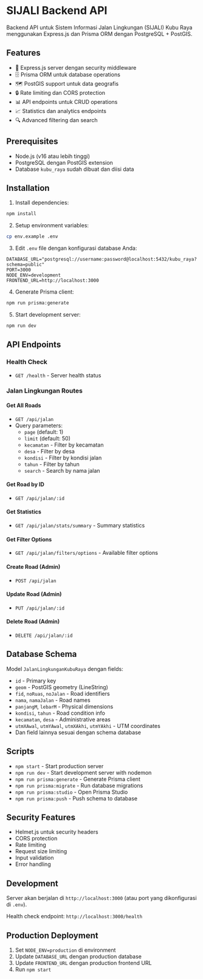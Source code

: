# SIJALI Backend API

Backend API untuk Sistem Informasi Jalan Lingkungan (SIJALI) Kubu Raya menggunakan Express.js dan Prisma ORM dengan PostgreSQL + PostGIS.

## Features

- 🚀 Express.js server dengan security middleware
- 🗄️ Prisma ORM untuk database operations
- 🗺️ PostGIS support untuk data geografis
- 🔒 Rate limiting dan CORS protection
- 📊 API endpoints untuk CRUD operations
- 📈 Statistics dan analytics endpoints
- 🔍 Advanced filtering dan search

## Prerequisites

- Node.js (v16 atau lebih tinggi)
- PostgreSQL dengan PostGIS extension
- Database `kubu_raya` sudah dibuat dan diisi data

## Installation

1. Install dependencies:

```bash
npm install
```

2. Setup environment variables:

```bash
cp env.example .env
```

3. Edit `.env` file dengan konfigurasi database Anda:

```env
DATABASE_URL="postgresql://username:password@localhost:5432/kubu_raya?schema=public"
PORT=3000
NODE_ENV=development
FRONTEND_URL=http://localhost:3000
```

4. Generate Prisma client:

```bash
npm run prisma:generate
```

5. Start development server:

```bash
npm run dev
```

## API Endpoints

### Health Check

- `GET /health` - Server health status

### Jalan Lingkungan Routes

#### Get All Roads

- `GET /api/jalan`
- Query parameters:
  - `page` (default: 1)
  - `limit` (default: 50)
  - `kecamatan` - Filter by kecamatan
  - `desa` - Filter by desa
  - `kondisi` - Filter by kondisi jalan
  - `tahun` - Filter by tahun
  - `search` - Search by nama jalan

#### Get Road by ID

- `GET /api/jalan/:id`

#### Get Statistics

- `GET /api/jalan/stats/summary` - Summary statistics

#### Get Filter Options

- `GET /api/jalan/filters/options` - Available filter options

#### Create Road (Admin)

- `POST /api/jalan`

#### Update Road (Admin)

- `PUT /api/jalan/:id`

#### Delete Road (Admin)

- `DELETE /api/jalan/:id`

## Database Schema

Model `JalanLingkunganKubuRaya` dengan fields:

- `id` - Primary key
- `geom` - PostGIS geometry (LineString)
- `fid`, `noRuas`, `noJalan` - Road identifiers
- `nama`, `namaJalan` - Road names
- `panjangM`, `lebarM` - Physical dimensions
- `kondisi`, `tahun` - Road condition info
- `kecamatan`, `desa` - Administrative areas
- `utmXAwal`, `utmYAwal`, `utmXAkhi`, `utmYAkhi` - UTM coordinates
- Dan field lainnya sesuai dengan schema database

## Scripts

- `npm start` - Start production server
- `npm run dev` - Start development server with nodemon
- `npm run prisma:generate` - Generate Prisma client
- `npm run prisma:migrate` - Run database migrations
- `npm run prisma:studio` - Open Prisma Studio
- `npm run prisma:push` - Push schema to database

## Security Features

- Helmet.js untuk security headers
- CORS protection
- Rate limiting
- Request size limiting
- Input validation
- Error handling

## Development

Server akan berjalan di `http://localhost:3000` (atau port yang dikonfigurasi di `.env`).

Health check endpoint: `http://localhost:3000/health`

## Production Deployment

1. Set `NODE_ENV=production` di environment
2. Update `DATABASE_URL` dengan production database
3. Update `FRONTEND_URL` dengan production frontend URL
4. Run `npm start`
